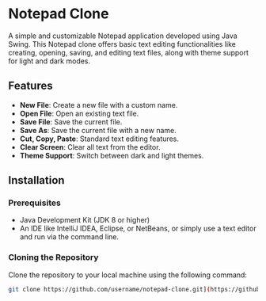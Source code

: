 # Notepad Clone

A simple and customizable Notepad application developed using Java Swing. This Notepad clone offers basic text editing functionalities like creating, opening, saving, and editing text files, along with theme support for light and dark modes.

## Features

- **New File**: Create a new file with a custom name.
- **Open File**: Open an existing text file.
- **Save File**: Save the current file.
- **Save As**: Save the current file with a new name.
- **Cut, Copy, Paste**: Standard text editing features.
- **Clear Screen**: Clear all text from the editor.
- **Theme Support**: Switch between dark and light themes.

## Installation

### Prerequisites

- Java Development Kit (JDK 8 or higher)
- An IDE like IntelliJ IDEA, Eclipse, or NetBeans, or simply use a text editor and run via the command line.

### Cloning the Repository

Clone the repository to your local machine using the following command:

```bash
git clone https://github.com/username/notepad-clone.git](https://github.com/voidAasif/NotePad.git)
